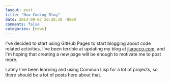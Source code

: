 ```yaml
---
layout: post
title: "New Coding Blog"
date: 2014-09-07 20:28:30 -0600
comments: false
categories: [news]
---
```


I've decided to start using GitHub Pages to start blogging about code related activities.  I've been terrible at updating my blog at [jlarocco.com](http://jlarocco.com), and I'm hoping that creating a new page will be enough to motivate me to post more.

Lately I've been learning and using Common Lisp for a lot of projects, so there should be a lot of posts here about that.